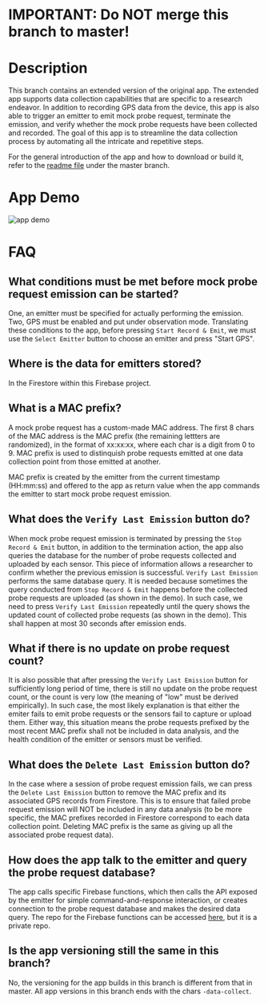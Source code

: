 # IMPORTANT: Do NOT merge this branch to master!

# Description

This branch contains an extended version of the original app. The extended app supports data collection capabilities that are specific to a research endeavor. In addition to recording GPS data from the device, this app is also able to trigger an emitter to emit mock probe request, terminate the emission, and verify whether the mock probe requests have been collected and recorded. The goal of this app is to streamline the data collection process by automating all the intricate and repetitive steps.

For the general introduction of the app and how to download or build it, refer to the [readme file](https://github.com/FanchenBao/GPSLocator) under the master branch.

# App Demo

![app demo](doc/data_collection_app_demo.gif)

# FAQ

## What conditions must be met before mock probe request emission can be started?

One, an emitter must be specified for actually performing the emission. Two, GPS must be enabled and put under observation mode. Translating these conditions to the app, before pressing `Start Record & Emit`, we must use the `Select Emitter` button to choose an emitter and press "Start GPS".

## Where is the data for emitters stored?

In the Firestore within this Firebase project.

## What is a MAC prefix?

A mock probe request has a custom-made MAC address. The first 8 chars of the MAC address is the MAC prefix (the remaining lettters are randomized), in the format of xx:xx:xx, where each char is a digit from 0 to 9. MAC prefix is used to distinquish probe requests emitted at one data collection point from those emitted at another.

MAC prefix is created by the emitter from the current timestamp (HH:mm:ss) and offered to the app as return value when the app commands the emitter to start mock probe request emission.

## What does the `Verify Last Emission` button do?

When mock probe request emission is terminated by pressing the `Stop Record & Emit` button, in addition to the termination action, the app also queries the database for the number of probe requests collected and uploaded by each sensor. This piece of information allows a researcher to confirm whether the previous emission is successful. `Verify Last Emission` performs the same database query. It is needed because sometimes the query conducted from `Stop Record & Emit` happens before the collected probe requests are uploaded (as shown in the demo). In such case, we need to press `Verify Last Emission` repeatedly until the query shows the updated count of collected probe requests (as shown in the demo). This shall happen at most 30 seconds after emission ends.

## What if there is no update on probe request count?

It is also possible that after pressing the `Verify Last Emission` button for sufficiently long period of time, there is still no update on the probe request count, or the count is very low (the meaning of "low" must be derived empirically). In such case, the most likely explanation is that either the emiter fails to emit probe requests or the sensors fail to capture or upload them. Either way, this situation means the probe requests prefixed by the most recent MAC prefix shall not be included in data analysis, and the health condition of the emitter or sensors must be verified.

## What does the `Delete Last Emission` button do?

In the case where a session of probe request emission fails, we can press the `Delete Last Emission` button to remove the MAC prefix and its associated GPS records from Firestore. This is to ensure that failed probe request emission will NOT be included in any data analysis (to be more specific, the MAC prefixes recorded in Firestore correspond to each data collection point. Deleting MAC prefix is the same as giving up all the associated probe request data).

## How does the app talk to the emitter and query the probe request database?

The app calls specific Firebase functions, which then calls the API exposed by the emitter for simple command-and-response interaction, or creates connection to the probe request database and makes the desired data query. The repo for the Firebase functions can be accessed [here](https://github.com/I-SENSE/GPSLocator_firebase), but it is a private repo.

## Is the app versioning still the same in this branch?

No, the versioning for the app builds in this branch is different from that in master. All app versions in this branch ends with the chars `-data-collect`.